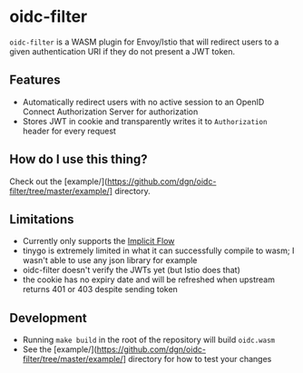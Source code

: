 # oidc-filter

`oidc-filter` is a WASM plugin for Envoy/Istio that will redirect users to a given authentication URI if they do not present a JWT token.

## Features

- Automatically redirect users with no active session to an OpenID Connect Authorization Server for authorization
- Stores JWT in cookie and transparently writes it to `Authorization` header for every request

## How do I use this thing?

Check out the [example/](https://github.com/dgn/oidc-filter/tree/master/example/] directory.

## Limitations

- Currently only supports the [Implicit Flow](https://openid.net/specs/openid-connect-implicit-1_0.html#ImplicitFlow)
- tinygo is extremely limited in what it can successfully compile to wasm; I wasn't able to use any json library for example
- oidc-filter doesn't verify the JWTs yet (but Istio does that)
- the cookie has no expiry date and will be refreshed when upstream returns 401 or 403 despite sending token

## Development

- Running `make build` in the root of the repository will build `oidc.wasm`
- See the [example/](https://github.com/dgn/oidc-filter/tree/master/example/] directory for how to test your changes

